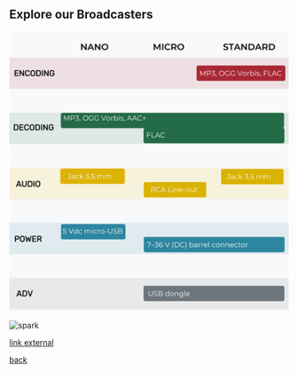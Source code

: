 ## Explore our Broadcasters

![Comparison](product_comparison.png)

![spark](https://www.sparkfun.com/media/catalog/product/cache/a793f13fd3d678cea13d28206895ba0c/2/0/20173-_DEV_Raspberry_Pi_Pico_W-_01.jpg)

[link external](https://www.sparkfun.com/raspberry-pi-pico-w.html)

[back](../Blog.md)
